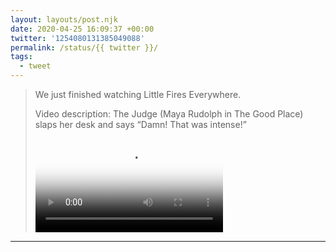 ```yaml
---
layout: layouts/post.njk
date: 2020-04-25 16:09:37 +00:00
twitter: '1254080131385049088'
permalink: /status/{{ twitter }}/
tags: 
  - tweet
---
```


> We just finished watching Little Fires Everywhere. 
> 
> <p class="sr-only">Video description: The Judge (Maya Rudolph in The Good Place) slaps her desk and says “Damn! That was intense!”</p>
> 
> <video controls loop preload="metadata" poster="/img/EWdjD-PVcAQESr9.jpg"><source src="/img/1254080131385049088-EWdjD-PVcAQESr9.mp4">Your browser does not support the video tag.</video>

---
